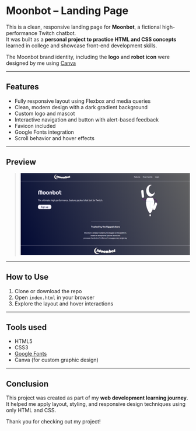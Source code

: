 # Moonbot – Landing Page

This is a clean, responsive landing page for **Moonbot**, a fictional high-performance Twitch chatbot.  
It was built as a **personal project to practice HTML and CSS concepts** learned in college and showcase front-end development skills.

The Moonbot brand identity, including the **logo** and **robot icon** were designed by me using [Canva](https://www.canva.com/)

---

## Features

- Fully responsive layout using Flexbox and media queries
- Clean, modern design with a dark gradient background
- Custom logo and mascot
- Interactive navigation and button with alert-based feedback
- Favicon included
- Google Fonts integration
- Scroll behavior and hover effects

---

## Preview
 
> ![Moonbot Preview](preview.png)

---

## How to Use

1. Clone or download the repo
2. Open `index.html` in your browser
3. Explore the layout and hover interactions

---

## Tools used

- HTML5
- CSS3
- [Google Fonts](https://fonts.google.com/)
- Canva (for custom graphic design)

---

## Conclusion

This project was created as part of my **web development learning journey**.  
It helped me apply layout, styling, and responsive design techniques using only HTML and CSS.

Thank you for checking out my project!

